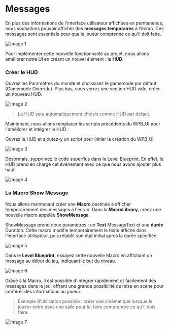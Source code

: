 # Messages

En plus des informations de l'interface utilisateur affichées en permanence, nous souhaitons pouvoir afficher des **messages temporaires** à l'écran. Ces messages sont essentiels pour que le joueur comprenne ce qu'il doit faire.

![image 1]()

Pour implémenter cette nouvelle fonctionnalité au projet, nous allons améliorer notre UI en créant un nouvel élément : le **HUD**.

### Créer le HUD

Ouvrez les Paramètres du monde et choissisez le gamemode par défaut (Gamemode Override). 
Plus bas, vous verrez une section HUD vide, créer un nouveau HUD.

![image 2]()

> Le HUD sera automatiquement choisis comme HUD par défaut.

Maintenant, nous allons remplacer les scripts précédents du WPB_UI pour l'améliorer et intégrer le HUD : 

Ouvrez le HUD et ajoutez-y un script pour initier la création du WPB_UI. 

![image 3]()

Désormais, supprimez le code superflus dans le Level Blueprint. En effet, le HUD prend en charge cet évènement avec ce que nous avons ajouter plus haut.

![image 4]()

### La Macro Show Message

Nous allons maintenant créer une **Macro** destinée à afficher temporairement des messages à l'écran.
Dans la **MacroLibrary**, créez une nouvelle macro appelée **ShowMessage**.

ShowMessage prend deux paramètres : un **Text** MessageText et une **durée** Duration.
Cette macro modifie temporairement le texte affiché dans l’interface utilisateur, puis rétablit son état initial après la durée spécifiée.

![image 5]()

Dans le **Level Blueprint**, essayez cette nouvelle Macro en affichant un message au début du jeu, indiquant le but du niveau.

![image 6]()

Grâce à la Macro, il est possible d'intégrer rapidement et facilement des messages dans le jeu, offrant une grande possibilité de mise en scène pour conférer des informations au joueur.

> Exemple d'utilisation possible : créer une cinématique lorsque le joueur entre dans une salle pour lui faire comprendre ce qu'il dois faire.

![image 7]()



